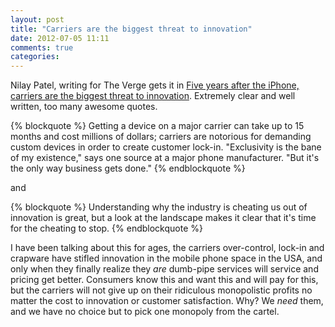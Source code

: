 ```yaml
---
layout: post
title: "Carriers are the biggest threat to innovation"
date: 2012-07-05 11:11
comments: true
categories: 
---
```


Nilay Patel, writing for The Verge gets it in [Five years after the iPhone, carriers are the biggest threat to innovation](http://www.theverge.com/2012/7/5/3138711/five-years-after-the-iphone-carriers-are-the-biggest-threat-to-innovation-editorial). Extremely clear and well written, too many awesome quotes.

{% blockquote %}
Getting a device on a major carrier can take up to 15 months and cost millions of dollars; carriers are notorious for demanding custom devices in order to create customer lock-in. "Exclusivity is the bane of my existence," says one source at a major phone manufacturer. "But it's the only way business gets done."
{% endblockquote %}

and 

{% blockquote %}
Understanding why the industry is cheating us out of innovation is great, but a look at the landscape makes it clear that it's time for the cheating to stop.
{% endblockquote %}

I have been talking about this for ages, the carriers over-control, lock-in and crapware have stifled innovation in the mobile phone space in the USA, and only when they finally realize they *are* dumb-pipe services will service and pricing get better. Consumers know this and want this and will pay for this, but the carriers will not give up on their ridiculous monopolistic profits no matter the cost to innovation or customer satisfaction. Why? We *need* them, and we have no choice but to pick one monopoly from the cartel.
